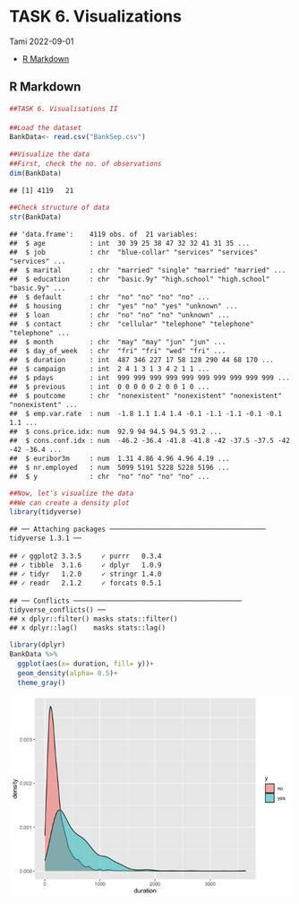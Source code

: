 TASK 6. Visualizations
================
Tami
2022-09-01

-   [R Markdown](#r-markdown)

## R Markdown

``` r
##TASK 6. Visualisations II

##Load the dataset
BankData<- read.csv("BankSep.csv")
```

``` r
##Visualize the data
##First, check the no. of observations
dim(BankData)
```

    ## [1] 4119   21

``` r
##Check structure of data
str(BankData)
```

    ## 'data.frame':    4119 obs. of  21 variables:
    ##  $ age           : int  30 39 25 38 47 32 32 41 31 35 ...
    ##  $ job           : chr  "blue-collar" "services" "services" "services" ...
    ##  $ marital       : chr  "married" "single" "married" "married" ...
    ##  $ education     : chr  "basic.9y" "high.school" "high.school" "basic.9y" ...
    ##  $ default       : chr  "no" "no" "no" "no" ...
    ##  $ housing       : chr  "yes" "no" "yes" "unknown" ...
    ##  $ loan          : chr  "no" "no" "no" "unknown" ...
    ##  $ contact       : chr  "cellular" "telephone" "telephone" "telephone" ...
    ##  $ month         : chr  "may" "may" "jun" "jun" ...
    ##  $ day_of_week   : chr  "fri" "fri" "wed" "fri" ...
    ##  $ duration      : int  487 346 227 17 58 128 290 44 68 170 ...
    ##  $ campaign      : int  2 4 1 3 1 3 4 2 1 1 ...
    ##  $ pdays         : int  999 999 999 999 999 999 999 999 999 999 ...
    ##  $ previous      : int  0 0 0 0 0 2 0 0 1 0 ...
    ##  $ poutcome      : chr  "nonexistent" "nonexistent" "nonexistent" "nonexistent" ...
    ##  $ emp.var.rate  : num  -1.8 1.1 1.4 1.4 -0.1 -1.1 -1.1 -0.1 -0.1 1.1 ...
    ##  $ cons.price.idx: num  92.9 94 94.5 94.5 93.2 ...
    ##  $ cons.conf.idx : num  -46.2 -36.4 -41.8 -41.8 -42 -37.5 -37.5 -42 -42 -36.4 ...
    ##  $ euribor3m     : num  1.31 4.86 4.96 4.96 4.19 ...
    ##  $ nr.employed   : num  5099 5191 5228 5228 5196 ...
    ##  $ y             : chr  "no" "no" "no" "no" ...

``` r
##Now, let's visualize the data
##We can create a density plot
library(tidyverse)
```

    ## ── Attaching packages ─────────────────────────────────────── tidyverse 1.3.1 ──

    ## ✓ ggplot2 3.3.5     ✓ purrr   0.3.4
    ## ✓ tibble  3.1.6     ✓ dplyr   1.0.9
    ## ✓ tidyr   1.2.0     ✓ stringr 1.4.0
    ## ✓ readr   2.1.2     ✓ forcats 0.5.1

    ## ── Conflicts ────────────────────────────────────────── tidyverse_conflicts() ──
    ## x dplyr::filter() masks stats::filter()
    ## x dplyr::lag()    masks stats::lag()

``` r
library(dplyr)
BankData %>% 
  ggplot(aes(x= duration, fill= y))+
  geom_density(alpha= 0.5)+
  theme_gray()
```

![](Task-6_-Visualizations-II_files/figure-gfm/unnamed-chunk-4-1.png)<!-- -->
